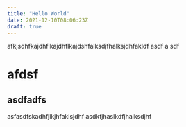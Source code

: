 ```yaml
---
title: "Hello World"
date: 2021-12-10T08:06:23Z
draft: true
---
```

afkjsdhfkajdhflkajdhflkajdshfalksdjfhalksjdhfakldf
asdf
a
sdf
# afdsf 
## asdfadfs
asfasdfskadhfjlkjhfaklsjdhf
asdkfjhaslkdfjhalksdjhf